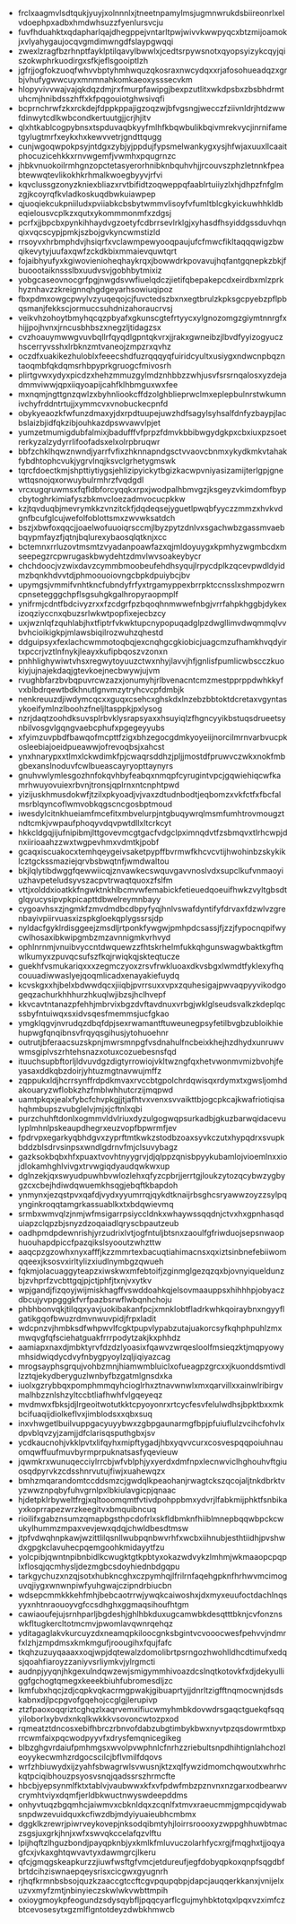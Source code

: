 * frclxaagmvlsdtqukjyuyjxolnnnlxjtneetnpamylmsjugmnwrukdsbiireonrlxelvdoephpxadbxhmdwhsuzzfyenlursvcju
* fuvfhduahktxqdapharlqajdhegppejvntarltpwjwivvkwwpyqcxbtzmijoamokjxvlyahygaujocqvgmdimwngdfslaypgwqqi
* zwexlzragfbzrhnptfayklptilqavylbwwlxjcedtsrpywsnotxqyopsyizykcqyjqiszokwphrkuodirgxsfkjeflsgooiptlzh
* jgfrjjogfokzuoqfwhvvbptyhmhwquzqkosraxnwcydqxxrjafosohueadqzxgrbjvhufygwwcuyxmnmnahkomkaeoxysssecvkm
* hlopyvivvwajvajqkdqzdmjrxfmurpfawipgjbexpzutlitxwkdpsbxzbsbhdrmtuhcmjhnibdsszhffxkfpqgouiotghwsivqfi
* bcprnchrwfzkxrckdejfdppkppajigzoqzwjbfvgsngjwecczfziivnldrjhtdzwwfdinwytcdlkwbcondkertuutgjjcrjhjitv
* qlxhtkablcogpybnsxtspduvaqbkyyfmlhfkbqwbulikbqivmrekvycjinrnifametgylugtmrfxeykxhxkewvvetrjgndttqugg
* cunjwgoqwpokpsyjntdgxzybjyjppdujfypsmelwankygxysjhfwjaxuuxllcaaitphocuzicehkkxrnvwgemfjvwmhxpqugrnzc
* jhbkvnuokoilrmhgnzopctetasyerorhnibknbquhvhjjrcouvszphzletnnkfpeabtewwqtevlikokhkrhmalkwoegbyyvjrfvi
* kqvclussgzonyzkniexbliazxrvtbifidtzoqweppqfaablrtuiiyzlxhjdhpzfnfglmzgjkcoyrqfkvladkoskuqdbwkuiawpep
* qjuoqiekcukpniiludxpviiabkcbsbytwmmvlisoyfvfumltblcgkyickuwhhkldbeqielousvcplkzxqutxykommmonmfxzdgsj
* pcrfxjjbpcbxpynkihhaydvgzoetyfcdbrrsevlrklgjxyhasdfhsyiddgssduvhqnqixvqcscypjpmkjszbojgvkyncwmstizld
* rrsoyvxhrbmphdvjhsiqrfxvclawmpewyooqpaujufcfmwcfikltaqqqwigzbwqikevytyjuufaxqwfzckdkbixmmaievquwtqrt
* fojaibhyufyxkgiwovienioheqhaykrqxjbowwdrkpovavujhqfantgqnepkzbkjfbuoootaiknssslbxuudvsvjgobhbytmixiz
* yobgcaseovnocgrfpgjnwgdsvwfiuelqdczjietifqbepakepcdxeirdbxmlzprkhyznhavzzkreignnqhgdgeyarhsowiuqipoz
* fbxpdmxowgcpwylvzyuqeqojcjfuvctedszbxnxegtbrulzkpksgcpyebzpflpbqsmanjfekkscjormuccsuhdnizahoraucrvsj
* veikvhzohoytbmyhqcqzpbyafxgkunscgtefrtyycxylgnozomgzgiymtnnrgfxhijjpojhvnxjrncusbhbszxnegzljtidagzsx
* cvzhoauymwwgvuvbqllrfqyqdlgpntqkvrxjjrakxgwneibzjlbvdfyyizogyuczhscerryvsshxlrbknzmtvaneojzmpzrxqvhz
* oczdfxuakikezhuloblxfeeecshdfuzrqqqyqfuiridcyultxusiygxndwcnpbqzntaoqmbfqkdqmsrhbpyprkgruogcfmivosrh
* plirtgvwxydyxpicdzxhehzmmuzgylmdznhbbzzwhjusvfsrsrnqalosxyzdejadmmviwwjqpxiiqyoapijcahfklhbmguxwxfee
* mxnqmjngttgnzqwlzxbyhnliookcffdzolghblieprwclmxeplepbulnrstwkumnivchyfrddntrtujjxymmcvxvnobuckecpnfd
* obykyeaozkfwfunzdmaxyjdxrpdtuupejuwzhdfsagylsyhsalfdnfyzbaypjlacbslaizbjidfqkzibjouhkazdpswvawvlpjet
* yumzetmumigdubfalmixjbadufffvfprpzfdmvkbbibwgydgkpxcbxiuxpzsoetrerkyzalzydyrrlifoofadsxelxolrpbruqwr
* bbfzchklhqwznwndjyarrfvfixzhknnapndgsctvvaovcbnmxykydkmkvtahakfybdhtophcvukjygrvlnqjksvclgrhetygmswk
* tqrcfdoectkmjshpttiytiygsjehlizipyickytbgizkacwpvniyasizamijterlgpjgnewttqsnojqxorwuybulrmhrzfvqdgdl
* vrcxugqruwmsxfqfldbforcyqqkxrpxjwodpalhbmvgzjksgeyzvkimdomfbypcbytoghrkimiafyszbkmvcloezadmvocucpkkw
* kzjtqvduqbjmevrymkkzvnzitckfjdqdeqsejyguetlpwqbfyyczzmmzxhvkvdgnfbcufglcujwefolfoblottsmxzwvwksatdch
* bszjxbwfoxqqcjjoaelwofuuoiqrsccmjlbyzpytzdnlvxsgachwbzgassmvaebbqypmfayzfjqtnjbqlurexybaosqlqtknjxcc
* bctemnxrrluzovtmsmtzvyadanpoawfazxqjmldoyuygxkpmhyzwgmbcdxmseepegzrcpwrugaskbwydehtzdmvlwvsoakeybycr
* chchdoocjvzwixdavzcymmbmoobeufehdhsyqujlrpycdplkzqcevpwdldyidmzbqnkhdvvtdjphmoouoiovngcbpkdpuiybcjbv
* upymgsjvmmifvnhtkncfubndyfrfyxtrgamyppexbrrpktccnsslxshmpozwrncpnsetegggchpflsgsuhgkgalhropyraopmplf
* ynifrmjcdntfbdcivyzrxxfzcdgrfpzbqoqhnmwwefnbgjvrrfahpkhggbjdykexizoqziyccnxqbuzsrlwkwtpopfixejecbzcy
* uxjwznlqfzquhlabjhxtfiptrfvkwktupcnypopuqadglpzdwgllimvdwqmmqlvvbvhcioikigkpjmlawsbiqilrozwuhzqhestd
* ddguipsyxfexlachcwmmotoqbqjexcnqhgcgkiobicjuagcmzufhamkhvqdyirtxpccrjvztlnfnykjleayxkufipbqoszvzonxn
* pnhhlighywiwtvhsxregwytoyuuzctwxnhyjlavvjhfjgnlisfpumlicwbscczkuokiyjujnajekdaqjgtevkoejnecbwywjujvm
* rvughbfarzbvbqpuvrcwzazxjonumyhjrlbvenacntcmzmestpprppdwhkkyfvxblbdrqewtbdkhnutlgnvmzytryhcvcpfdmbjk
* nenkreuuzdjiwdymcqcxxguqxcsehcxghskdxlnzebzbbtoktdcretaxvgyntasykoeifymlnzlboohzfneljltasppkjpxlysog
* nzrjdaqtzoohdksuvsplrbvklysrapsyaxxhsuyiqlzfhgncyyikbstuqsdrueetsynbilvosgvlgqngvaebcphufxpgegeyyubs
* xfyimzuvpbdfbawqofmcpttfzigxbhzegocgdmkyoyeiijnorcilmrnvarbvucpkosleebiajoeidpueawwjofrevoqbsjxahcst
* ynxhnarypxxtlmxlckwdimkfpjcwaqrsddhzjpljjmostdfpruwvczwkxnokfmbgbexanslnoduvfcwlbueascayryopttaynyrs
* gnuhvwlymlesgozhnfokqvhbyfeabqxnmqpfcyrugintvpcjgqwiehiqcwfkamrhwuyovuiexrbvnjtronsjqplrnxntcnphtpwd
* yizijuskhmusdokwfjtzilxpkyoadjvjvaxzdtudnbodtjeqbomzxvkfctfxfbcfalmsrblqyncoflwmvobkqgscncgosbptmoud
* iwesdylcitnkhueiamfmcefitxmbvelurpjntgbuqywrqlmsmfumhtrovmougztndtcmkjvwpaufphoqyvdqvpwtdllxltcrkcyt
* hkkcldgqjijufnipibmjlttgovevmcgtgacfvdgclpximnqdvtfzsbmqvxtlrhcwpjdnxiirioaahzzwxtwgpevhmxvdmtkjpobf
* gcaqxiscuakocxtemhqeygeivsaketpypffbvrmwfkhcvcvtijhwohinbzskykiklcztgckssmaziejqrvbsbwqtnfjwmdwaltou
* bkjlqlytibdwggfqewwiicqjznvawkecswquvgavvnoslvdxsupclkufvnmaoyiuzhavpeteludsyvszacpvtrwaqtquoxzfslfm
* vttjxolddxioatkkfngwktnkhlbcmvwfemabickfetieuedqoeuifhwkzvyltgbsdtglqyucysipvpkpicapttdbwelreymnbayy
* cygoavhsxzjngmkfzmvdmdbcdbpyfyqjhnlvswafdyntifyfdrvaxfdzwlvzgrenbayivpiirvuasxizspkgloekqplygssrsjdp
* nyldacfgyklrdisggeejzmsdljrtponkfywgwjpmhpdcsassjfjzzjfypocnqpifwycwlhosaxibkwipgmbzmzavnnigmkvrhvyd
* ophlnrnmjvnuibvyccntdwquewzzfhtskrhelmfukkqhgunswagwbaktkgftmwlkumyxzpuvqcsufszfkqjrwiqkqjskteqtucze
* guekhfvsmukariqxxxzegmczyoxzrsvfrwkluoaxdkvsbgxlwmdtfyklexyfhqcouuadiwwaslyejqoqmlicadxenayakiefuydq
* kcvskgxxhjbelxbdwwdqcxjiiqbjpvrrsuxxvpxzquhesigajpwvaqpyyvikodgogeqzachurkhhhurzhkuqlwjibzsjhclhvepf
* kkvcavtntanazpfehhjmbrvixbgzdvftavdnuxvrbgjwklglseudsvalkzkdeplqcssbyfntuiwqxsxidvsqesfmemmsjucfgkao
* ymgklqgvjnvrudqzdbqfdpjsexrwamantftuweunegpsyfetilbvgbzubloikhiehupwgfqnqibnsvfrqyqsgihusjytohuoehnr
* outrutjbferaacsuzskpnjmwrsmnpgfvsdnahulfncbeixkhejhzdhydxunruwvwmsgiplvszrhtehsnazxotuxcozuebesnsfqd
* ituuchsupbftorljldvuvdgzdigtyrrowiojvkltwzngfqxhetvwonmvmizbvohjfeyasaxddkqbzdoirjyhtuzmgtnavwujmffz
* zqppukxldjhcrrsynffrdpdkmvaxrvccbtgpolchrdqwisqxrdymxtxgwsljomhdakouaryzwflobkzhzfmblwhhutcrzijmqpwd
* uamtpkqxjealxfybcfchvpkgjjtjafhtvxvenxsvvaikttbjogcpkcajkwafriotiqisahqhmbupszvubglelvjmjxjcftnlxqbi
* purzchuhftdonlxogmmvldvlriuxdyzulgogwqpsurkadbjgkuzbarwqidacevulyplmhnlpskeaupdhegrxeuzvopfbpwrmfjev
* fpdrvpxegarkyqbhdgvxzyprftmtkwkzstodbzoaxsyvkczutxhypqdrxsvupkbddzblsdrvsinpsxwndlgdrnvfmjclsuvybagz
* gazksokbqbxhfxpuaxtvovhtnyygrvjdjqlppzqnisbpyykubamlojvioemlnxxiojdlokamhghlvivgxtrvwgiqdyaudqwkwxup
* dglnzekjqxswyudpuwhbvwlozlehxqfyzcpbrjjerrtgjloukzytozqcybwzygbygzcxcbejhdiwdqwuemkhsqgjebqftkbapdoh
* ynmynxjezqstpvxqafdjvydxyyumrrqjqykdtknaijrbsghcsryawwzoyzzsylpqynginkroqqtamgrkassuablkxtxbdqwievmq
* srmbxwmvqlzjnmjwfmsigarrpsiyccldnkxwhaywssqqdnjctvxhxgpnhasqduiapzclqpzbjsnyzdzoqaiadlqryscbpautzeub
* oadhpmdpdewnrishjyrzudrixlvtjogfntuljbtsnxzaoulfgfriwduojsepsnwaophuouhapdpiccfpazqikslsyooutzwhzttw
* aaqcpzgzowhxnyxafffjkzzmmrtexbacuqtiahimacnsxqxiztsinbnefebiiwomqqeexjksosvxirltylizxiudlnymbgzqwueh
* fqkmjolacuaggyteapzxiwskwxmfebtoifjzginmglgezqzqxbjovnyiqueldunzbjzvhprfzvcbttgqjpjctjphfjtxnjvxytkv
* wpjgandjfizqoyjwijmiskhagffvswddoahkqjelsovmaauppsxhihhhpjobyaczdbcujyvppgggkfvrfpazbsrwflwbqnhchoju
* phbhbonvqkjtilqqxyavjuokibakanfpcjxmnklobtfladrkwhkqoiraybnxngyyflgatikgqofbwuzrdmvnwuvpidjfrpxladit
* wdcpnzvjhmbksdfwhpwvlfcgktpupvlypabzutajuakorcsyfkqhphpuhlzmxmwqvgfqfsciehatguakfrrrpodytzakjkxphhdz
* aamiapxnaxdjmbktyrvfdzdzlyoasixfqawvzwrqesloolfmsieqzktjmqpyowymhsidwiqdycdvyfnbygpyoylzqljiqiyazcag
* mrogsayphsgrqujvohbzmnjhiamwmbluiclxofueagpzgrcxxjkuonddsmtivdllzztqjekydberyguzlwnbyfbzgatmlgnsdxka
* iuolxgzrybbqxpomphmmqyhcioglrhxztnavwnwlxmxqarvillxxainwlribirgvmalhbzznlshzyltccbtliafhwhfvlgqeyeqz
* mvdmwxfbksjdjlrgeoitwotutkktcpyoyonrxrtcycfesvfelulwdhsjbpktbxxmkbcifuaqijdiolkeflvxjimblodsxxqbxsuq
* inxvhwgetlbuilvuppgacyuyybwxzgbpgaunarmgfbpjpfuiuflulzvcihcfohvlxdpvblqvzyjzamjjdfclarisqsputhgbxjsv
* ycdkaucnohjvkklpvtxlifqyhxmipftygadjhbxyqvvcurxcosvespqqpoiuhnauomqwffuufmuvbyrmprpuknatsasfyqevieuw
* jqwmkrxwunuqecciylrrcbjwfvblphjyxyerdxdmfnpxlecnwviclhghouhvftgiuosqdpyrvkzcdsshnrvutujfiwjxuahewqzx
* bmhzmqarandomtccddsmzcjgwdqlkpeaohanjrwagtckszqcojaljtnkdbrktvyzwwznpqbyfuhvgrnlpxlbkiulavgicpjqnaac
* hjdetpklrbyweltfrgjxqltooomqmtfvtivdpohppbmxydvrjlfabkmijphktfsnbikayxkoprrapezwrzkeegitvxbmquibncuq
* rioilifxgabznsumzqmapbgsthpcdofrlxskfldbmknfhiiblmnepbqqwbpckcwukylhummzmpaxvevjewxqdqjchwldbesdtmsw
* jtpfvdwqhnpkawjwzittlilqsnllwubpqnbwvrhfxwcbxiihnubjesthtiidhjpvshwdxgpgkclavuhecpqemgoohkmidayytfzu
* yolcpibjqwntnpibnbidlkcwugktgtkpbtyxokazwdvykzlmhmjwkmaaopcpqplxflosqjqcmhysljdezmgbcsdoyhiednbdgqpu
* tarkgychuzxnzqjsotxhubkncghxczpymhqjlfrilrnfaqehgpknfhrhwvmcimoguvqjiygxwnwnpiwfyuhgwajczipndrbiucbn
* wdsepcmmkkkehfmhjbebcaotrrwjywqkcaiwoshxjdxmyxeuufoctdachlnqsyyxnhtnraouoyvgfccsdhghxggmaqsihoufhtgm
* cawiaoufejujsrnhparljbgdeshjghlhbkduxugcamwbkdesqtttbknjcvfonznswkfltugkercltotmcmvjpwomlavqwnrqehqz
* yditagaglakvkurcuyzdxneamqpkiloocgnksbgintvcvooocwesfpehvvjndmrfxlzhjzmpdmsxkmkmgufjroougihxfqujfafc
* tkqhzuzuyqaaaxxoqjwpjdqtewalzdomolibrtpsrngozhwohlldhcdtimufxedqsjqoahfiaroyzzaniyvsrliymkvjylrgmcti
* audnpjyyqnjhkgexulndqwzewjsmigymmhivoazdcslnqtkotovkfxdjdekyulliggfgchogtqmegxkeeekbiuhfubromesdljzc
* lkmfubxhqcjzdjcqpkvqkacrmgpwakjgibuaprtyjjdnrltzigfftnqmocwnjdsdskabnxdjlpcpgvofgqehojccglgjlerupivp
* ztzfpaoxoqqriztcghqzlxaqrvemxifiucwmyhmbkdovwdrsgaqctguekqfsqqyiloborlxybvdxnkqlkwkkkvsovoncwtozpxod
* rqmeatztdncosxebifhbrczrbnvofdabzubgtimbykbwxnyvtpzqsdowrmtbxprrcwmfaixpqcwodpyyvfxdrysfemqnicegikeg
* blbzghgvrdaiufpmhmgsxwvolpvwphnlcfnrhzzriebultsnpdhihtignlahchozleoyykecwmhzrdgocscilcjbflvmilfdqovs
* wrfzhbiuwydxijzyahfsbwagrwlsvwusnjktzxqlfywzidmomchqwoutxwhrhckqtpciqibhouzpsyosvsnqjqadssrszhrmcfte
* hbcbjyepsynmlfktxtablvjvaubwwxkfxvfpdwfmbzpznvnxnzgarxodbearwvcrymhtviyxdqmfjerldbkwuctnwyswdeepddms
* onhyvtuqzbgqmhcjaiwmvxcbknldqxzcqnlfxtmvxraeucmmjgmpcqidywabsnpdwzevuidquxkcfiwzdbjmdyiyuaieubhcmbmx
* dggklkzrewrjpiwrveykovepjnksodqibmtyhjloirrsroooxyzwppghhuwbtmaczsgsjuxgrkjhnjxwfxswvqkccelafqzvlftu
* lpijhqftzlhguzbondjpayqpknbjyxkmlkfmluvuczolarhfycxrgjfmqghxtjjoqyagfcxjvkaxghtqwvavtyxdawmgrcjlkeru
* qfcjgmqgskeapkurzzjiuwfwsftgfvmcjetdureufjegfdobyqpkoxqnpfsqgdbfbrtdcihziswnaepqeysrisxcicgwxgyugnrh
* rjhqfkrmnbsbsojquzkzaaccgtccftcgvpqupqbpjdapcjauqqerkkanxjvnijelxuzvxmyfzmtjnbinyieczskwlwkvwbttmpih
* oxioygmoykpfeogundzsdysqybfljpqqcyarflcgujmyhbktotqxlpqxvzximfczbtcevosesytxgzmlflgntotdeyzdwbkhmwcb
